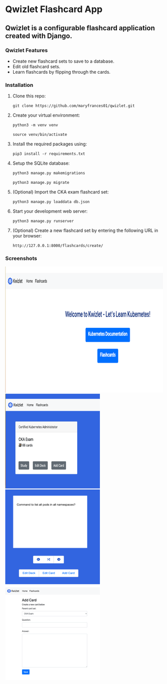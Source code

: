 # Qwizlet Flashcard App

## Qwizlet is a configurable flashcard application created with Django.

### Qwizlet Features
- Create new flashcard sets to save to a database.
- Edit old flashcard sets.
- Learn flashcards by flipping through the cards.

### Installation
1. Clone this repo:

   ```
   git clone https://github.com/maryfrances01/qwizlet.git
   ```

2. Create your virtual environment:

   ```
   python3 -m venv venv
   ```
   ```
   source venv/bin/activate
   ```

3. Install the required packages using:

   ```
   pip3 install -r requirements.txt
   ```

4. Setup the SQLite database:

   ```
   python3 manage.py makemigrations
   ```
   ```
   python3 manage.py migrate
   ```
5. (Optional) Import the CKA exam flashcard set:

   ```
   python3 manage.py loaddata db.json
   ```

6. Start your development web server:

   ```
   python3 manage.py runserver
   ```

7. (Optional) Create a new flashcard set by entering the following URL in your browser:

   ```
   http://127.0.0.1:8000/flashcards/create/
   ```

### Screenshots
<img src="images/qwizlet_homepage.png" alt="Qwizlet Homepage" width="500" height="400">
<br>
<img src="images/flashcards.png" alt="Qwizlet Flashcards" width="300" height="300">
<br>
<img src="images/study_set.png" alt="Study Flashcard Set" width="300" height="300">
<br>
<img src="images/add_a_card_to_set.png" alt="Add a card to Flashcard Set" width="300" height="300">
